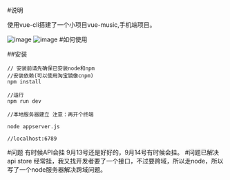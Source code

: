 #说明

使用vue-cli搭建了一个小项目vue-music,手机端项目。

  
![image](https://github.com/yunyi1895/vue-music-master/blob/master/src/assets/QQ%E5%9B%BE%E7%89%8720160914130647.jpg?raw=true)
![image](https://github.com/yunyi1895/vue-music-master/blob/master/src/assets/QQ%E5%9B%BE%E7%89%8720160914130623.jpg?raw=true)
#如何使用


##安装
```
// 安装前请先确保已安装node和npm
//安装依赖(可以使用淘宝镜像cnpm)
npm install

//运行
npm run dev

//本地服务器建立 注意：再开个终端

node appserver.js

//localhost:6789
```

#问题
有时候API会挂 9月13号还是好好的，9月14号有时候会挂。
#问题已解决
api store 经常挂，我又找开发者要了一个接口，不过要跨域，所以走node，所以写了一个node服务器解决跨域问题。
